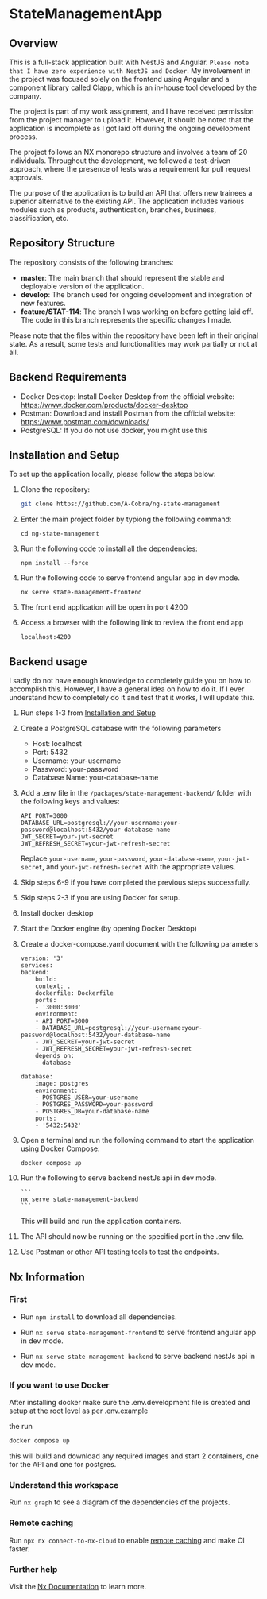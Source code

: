 # StateManagementApp

## Overview

This is a full-stack application built with NestJS and Angular. `Please note that I have zero experience with NestJS and Docker`. My involvement in the project was focused solely on the frontend using Angular and a component library called Clapp, which is an in-house tool developed by the company.

The project is part of my work assignment, and I have received permission from the project manager to upload it. However, it should be noted that the application is incomplete as I got laid off during the ongoing development process.

The project follows an NX monorepo structure and involves a team of 20 individuals. Throughout the development, we followed a test-driven approach, where the presence of tests was a requirement for pull request approvals.

The purpose of the application is to build an API that offers new trainees a superior alternative to the existing API. The application includes various modules such as products, authentication, branches, business, classification, etc.

## Repository Structure

The repository consists of the following branches:

- **master**: The main branch that should represent the stable and deployable version of the application.
- **develop**: The branch used for ongoing development and integration of new features.
- **feature/STAT-114**: The branch I was working on before getting laid off. The code in this branch represents the specific changes I made.

Please note that the files within the repository have been left in their original state. As a result, some tests and functionalities may work partially or not at all.

## Backend Requirements

- Docker Desktop: Install Docker Desktop from the official website: https://www.docker.com/products/docker-desktop
- Postman: Download and install Postman from the official website: https://www.postman.com/downloads/
- PostgreSQL: If you do not use docker, you might use this

## Installation and Setup

To set up the application locally, please follow the steps below:

1. Clone the repository:

   ```bash
   git clone https://github.com/A-Cobra/ng-state-management
   ```

2. Enter the main project folder by typiong the following command:
   ```
   cd ng-state-management
   ```
3. Run the following code to install all the dependencies:

   ```
   npm install --force
   ```

4. Run the following code to serve frontend angular app in dev mode.

   ```
   nx serve state-management-frontend
   ```

5. The front end application will be open in port 4200
6. Access a browser with the following link to review the front end app

   ```
   localhost:4200
   ```

## Backend usage

I sadly do not have enough knowledge to completely guide you on how to accomplish this. However, I have a general idea on how to do it. If I ever understand how to completely do it and test that it works, I will update this.

1.  Run steps 1-3 from [Installation and Setup](#installation-and-setup)

2.  Create a PostgreSQL database with the following parameters

    - Host: localhost
    - Port: 5432
    - Username: your-username
    - Password: your-password
    - Database Name: your-database-name

3.  Add a .env file in the `/packages/state-management-backend/` folder with the following keys and values:

    ```
    API_PORT=3000
    DATABASE_URL=postgresql://your-username:your-password@localhost:5432/your-database-name
    JWT_SECRET=your-jwt-secret
    JWT_REFRESH_SECRET=your-jwt-refresh-secret
    ```

    Replace `your-username`, `your-password`, `your-database-name`, `your-jwt-secret`, and `your-jwt-refresh-secret` with the appropriate values.

4.  Skip steps 6-9 if you have completed the previous steps successfully.
5.  Skip steps 2-3 if you are using Docker for setup.
6.  Install docker desktop
7.  Start the Docker engine (by opening Docker Desktop)
8.  Create a docker-compose.yaml document with the following parameters

    ```
    version: '3'
    services:
    backend:
        build:
        context: .
        dockerfile: Dockerfile
        ports:
        - '3000:3000'
        environment:
        - API_PORT=3000
        - DATABASE_URL=postgresql://your-username:your-password@localhost:5432/your-database-name
        - JWT_SECRET=your-jwt-secret
        - JWT_REFRESH_SECRET=your-jwt-refresh-secret
        depends_on:
        - database

    database:
        image: postgres
        environment:
        - POSTGRES_USER=your-username
        - POSTGRES_PASSWORD=your-password
        - POSTGRES_DB=your-database-name
        ports:
        - '5432:5432'
    ```

9.  Open a terminal and run the following command to start the application using Docker Compose:

    ```
    docker compose up
    ```

10. Run the following to serve backend nestJs api in dev mode.

        ```
        nx serve state-management-backend
        ```

    This will build and run the application containers.

11. The API should now be running on the specified port in the .env file.
12. Use Postman or other API testing tools to test the endpoints.

## Nx Information

### First

- Run `npm install` to download all dependencies.

- Run `nx serve state-management-frontend` to serve frontend angular app in dev mode.

- Run `nx serve state-management-backend` to serve backend nestJs api in dev mode.

### If you want to use Docker

After installing docker make sure the .env.development file is created and setup at the root level as per .env.example

the run

```bash
docker compose up
```

this will build and download any required images and start 2 containers, one for the API and one for postgres.

### Understand this workspace

Run `nx graph` to see a diagram of the dependencies of the projects.

### Remote caching

Run `npx nx connect-to-nx-cloud` to enable [remote caching](https://nx.app) and make CI faster.

### Further help

Visit the [Nx Documentation](https://nx.dev) to learn more.
